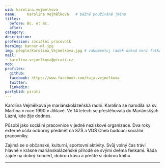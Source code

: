 ```yaml
---
uid: karolina.vejmelkova
name:     Karolina Vejmělková  	# běžně používáné jméno
titles:
  before: Bc. et Bc.
  after:
category:
description:
profession: sociální pracovník
heroImg: banner-ml.jpg
img: people/Karolina_Vejmelkova.jpg # zakomentuj radek dokud není fotka
mail:
- karolina.vejmelkova@pirati.cz
mob:
profiles:
  github:
  facebook: https://www.facebook.com/kaja.vejmelkova
  twitter:
  linkedin:
partyUid: pirati
---
```


Karolina Vejmělková je mariánskolázeňská radní. Karolina se narodila na sv. Martina v roce 1990 v Jihlavě. Ve 14 letech se přestěhovala do Mariánských Lázní, kde žije dodnes.

Působí jako sociální pracovnice v jedné neziskové organizace. Dva roky externě učila odborný předmět na SZŠ a VOŠ Cheb budoucí sociální pracovníky.

Zajímá se o občanské, kulturní, sportovní aktivity. Svůj volný čas tráví hlavně v krásné mariánskolázeňské přírodě se svými dvěma fenkami. Ráda zajde na dobrý koncert, dobrou kávu a přečte si dobrou knihu.

---
